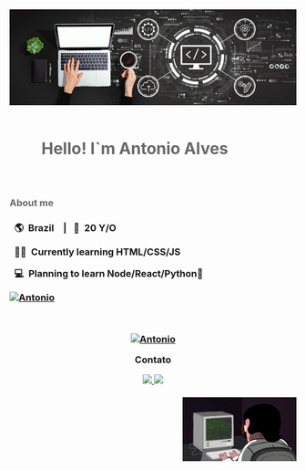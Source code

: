 
<div  align="center">
<img alt="Computador" src="./image/notebook.jpg">
</div>
<br>
<h1 style="color:dimgrey;">
<p>&emsp;&emsp;Hello! I`m Antonio Alves<p>
</h1>

<br>
<h3 style="color:dimgrey;" >About me<h3>
<p>&ensp;🌎&ensp;Brazil&emsp;| &ensp;👦&ensp;20 Y/O</p>
<p>&ensp;👨‍💻&ensp;Currently learning HTML/CSS/JS</p>
<p>&ensp;💻&ensp;Planning to learn Node/React/Python🐍</p>

[![Antonio](https://github-readme-stats.vercel.app/api?username=AntonioAlvesFilho&theme=dark&fault&show_icons=true)](https://github.com/AntonioAlvesFilho/)

<br>

<div  align="center">

[![Antonio](https://github-readme-stats.vercel.app/api/top-langs/?username=AntonioAlvesFilho&hide=html&layout=compact=true&theme=dark)](https://github.com/AntonioAlvesFilho/)<p >Contato</p>

<a href="tell:+5511959070839"> 
    <img src="https://img.shields.io/badge/WhatsApp-25D366?style=for-the-badge&logo=whatsapp&logoColor=white" width=100>
</a>
        
<a href="mailto:antonioalves987654321@gmail.com">
    <img src="https://img.shields.io/badge/Gmail-D14836?style=for-the-badge&logo=gmail&logoColor=white" width=75>
    </a>
</div>

<br>

<img src="./image/prog.gif" width=200 align=right>
